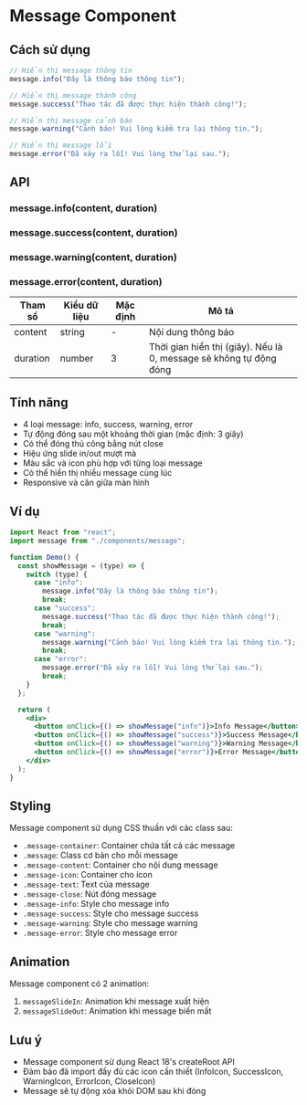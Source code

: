 # Message Component

## Cách sử dụng

```jsx
// Hiển thị message thông tin
message.info("Đây là thông báo thông tin");

// Hiển thị message thành công
message.success("Thao tác đã được thực hiện thành công!");

// Hiển thị message cảnh báo
message.warning("Cảnh báo! Vui lòng kiểm tra lại thông tin.");

// Hiển thị message lỗi
message.error("Đã xảy ra lỗi! Vui lòng thử lại sau.");
```

## API

### message.info(content, duration)

### message.success(content, duration)

### message.warning(content, duration)

### message.error(content, duration)

| Tham số  | Kiểu dữ liệu | Mặc định | Mô tả                                                              |
| -------- | ------------ | -------- | ------------------------------------------------------------------ |
| content  | string       | -        | Nội dung thông báo                                                 |
| duration | number       | 3        | Thời gian hiển thị (giây). Nếu là 0, message sẽ không tự động đóng |

## Tính năng

- 4 loại message: info, success, warning, error
- Tự động đóng sau một khoảng thời gian (mặc định: 3 giây)
- Có thể đóng thủ công bằng nút close
- Hiệu ứng slide in/out mượt mà
- Màu sắc và icon phù hợp với từng loại message
- Có thể hiển thị nhiều message cùng lúc
- Responsive và căn giữa màn hình

## Ví dụ

```jsx
import React from "react";
import message from "./components/message";

function Demo() {
  const showMessage = (type) => {
    switch (type) {
      case "info":
        message.info("Đây là thông báo thông tin");
        break;
      case "success":
        message.success("Thao tác đã được thực hiện thành công!");
        break;
      case "warning":
        message.warning("Cảnh báo! Vui lòng kiểm tra lại thông tin.");
        break;
      case "error":
        message.error("Đã xảy ra lỗi! Vui lòng thử lại sau.");
        break;
    }
  };

  return (
    <div>
      <button onClick={() => showMessage("info")}>Info Message</button>
      <button onClick={() => showMessage("success")}>Success Message</button>
      <button onClick={() => showMessage("warning")}>Warning Message</button>
      <button onClick={() => showMessage("error")}>Error Message</button>
    </div>
  );
}
```

## Styling

Message component sử dụng CSS thuần với các class sau:

- `.message-container`: Container chứa tất cả các message
- `.message`: Class cơ bản cho mỗi message
- `.message-content`: Container cho nội dung message
- `.message-icon`: Container cho icon
- `.message-text`: Text của message
- `.message-close`: Nút đóng message
- `.message-info`: Style cho message info
- `.message-success`: Style cho message success
- `.message-warning`: Style cho message warning
- `.message-error`: Style cho message error

## Animation

Message component có 2 animation:

1. `messageSlideIn`: Animation khi message xuất hiện
2. `messageSlideOut`: Animation khi message biến mất

## Lưu ý

- Message component sử dụng React 18's createRoot API
- Đảm bảo đã import đầy đủ các icon cần thiết (InfoIcon, SuccessIcon, WarningIcon, ErrorIcon, CloseIcon)
- Message sẽ tự động xóa khỏi DOM sau khi đóng
